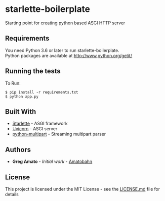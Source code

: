 # starlette-boilerplate

Starting point for creating python based ASGI HTTP server

## Requirements
You need Python 3.6 or later to run starlette-boilerplate.  
Python packages are available at http://www.python.org/getit/

## Running the tests

To Run:
```
$ pip install -r requirements.txt
$ python app.py
```

## Built With

* [Starlette](https://github.com/encode/starlette) - ASGI framework
* [Uvicorn](https://github.com/encode/uvicorn) - ASGI server
* [python-multipart](https://github.com/andrew-d/python-multipart) - Streaming multipart parser

## Authors

* **Greg Amato** - *Initial work* - [Amatobahn](https://github.com/Amatobahn)

## License

This project is licensed under the MIT License - see the [LICENSE.md](LICENSE.md) file for details
